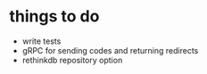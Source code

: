 # things to do
- write tests
- gRPC for sending codes and returning redirects
- rethinkdb repository option
